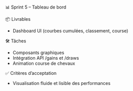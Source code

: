 📊 Sprint 5 – Tableau de bord

📦 Livrables

- Dashboard UI (courbes cumulées, classement, course)

🛠️ Tâches

- Composants graphiques
- Intégration API /gains et /draws
- Animation course de chevaux

✅ Critères d’acceptation

- Visualisation fluide et lisible des performances

